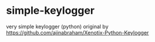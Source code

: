 # simple-keylogger
very simple keylogger (python)
original by https://github.com/ajinabraham/Xenotix-Python-Keylogger

